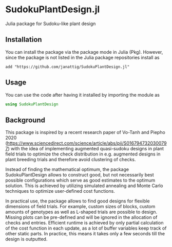 # SudokuPlantDesign.jl

Julia package for Sudoku-like plant design



## Installation

You can install the package via the package mode in Julia (Pkg). However, since the package
is not listed in the Julia package repositories install as
```julia-REPL
add "https://github.com/janattig/SudokuPlantDesign.jl"
```

## Usage

You can use the code after having it installed by importing the module as
```julia
using SudokuPlantDesign
```
## Background

This package is inspired by a recent research paper of Vo-Tanh and Piepho 2020 (https://www.sciencedirect.com/science/article/abs/pii/S0167947320300797) with the idea of implementing augmented quasi-sudoku designs in plant field trials to optimize the check distribution in e.g. augmented designs in plant breeding trials and therefore avoid clustering of checks.

Instead of finding the mathematical optimum, the package SudokuPlantDesign allows to construct good, but not necessarily best possible configurations which serve as good estimates to the optimum solution. This is achieved by utilizing simulated annealing and Monte Carlo techniques to optimize user-defined cost functions.

In practical use, the package allows to find good designs for flexible dimensions of field trials. For example, custom sizes of blocks, custom amounts of genotypes as well as L-shaped trials are possible to design. Missing plots can be pre-defined and will be ignored in the allocation of checks and entries. Efficient runtime is achieved by only partial calculation of the cost function in each update, as a lot of buffer variables keep track of other static parts. In practice, this means it takes only a few seconds till the design is outputted.
